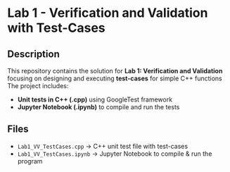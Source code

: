 # Lab 1 - Verification and Validation with Test-Cases

## Description
This repository contains the solution for **Lab 1: Verification and Validation** focusing on designing and executing **test-cases** for simple C++ functions  
The project includes:
- **Unit tests in C++ (.cpp)** using GoogleTest framework  
- **Jupyter Notebook (.ipynb)** to compile and run the tests

## Files
- `Lab1_VV_TestCases.cpp` → C++ unit test file with test-cases  
- `Lab1_VV_TestCases.ipynb` → Jupyter Notebook to compile & run the program  
